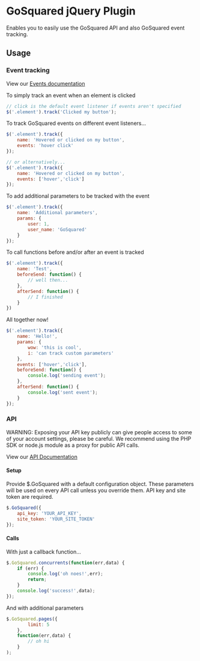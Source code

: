 # GoSquared jQuery Plugin

Enables you to easily use the GoSquared API and also GoSquared event tracking.

## Usage

### Event tracking

View our [Events documentation](https://www.gosquared.com/support/articles/966409-targets-gosquared-event-tracking-integration-guide)

To simply track an event when an element is clicked
```javascript
// click is the default event listener if events aren't specified
$('.element').track('Clicked my button');
```

To track GoSquared events on different event listeners...
```javascript
$('.element').track({
	name: 'Hovered or clicked on my button',
	events: 'hover click'
});

// or alternatively...
$('.element').track({
	name: 'Hovered or clicked on my button',
	events: ['hover','click']
});
```

To add additional parameters to be tracked with the event
```javascript
$('.element').track({
	name: 'Additional parameters',
	params: {
		user: 1,
		user_name: 'GoSquared'
	}
});
```

To call functions before and/or after an event is tracked
```javascript
$('.element').track({
	name: 'Test',
	beforeSend: function() {
		// well then...
	},
	afterSend: function() {
		// I finished
	}
})
```

All together now!
```javascript
$('.element').track({
	name: 'Hello!',
	params: {
		wow: 'this is cool',
		i: 'can track custom parameters'
	},
	events: ['hover','click'],
	beforeSend: function() {
		console.log('sending event');
	},
	afterSend: function() {
		console.log('sent event');
	}
});
```

### API

WARNING: Exposing your API key publicly can give people access to some of your account settings, please be careful. We recommend using the PHP SDK or node.js module as a proxy for public API calls.

View our [API Documentation](https://gosquared.com/developer)

#### Setup

Provide $.GoSquared with a default configuration object. These parameters will be used on every API call unless you override them. API key and site token are required.
```javascript
$.GoSquared({
	api_key: 'YOUR_API_KEY',
	site_token: 'YOUR_SITE_TOKEN'
});
```

#### Calls

With just a callback function...
```javascript
$.GoSquared.concurrents(function(err,data) {
	if (err) {
		console.log('oh noes!',err);
		return;
	}
	console.log('success!',data);
});
```

And with additional parameters
```javascript
$.GoSquared.pages({
		limit: 5
	},
	function(err,data) {
		// oh hi
	}
);
```